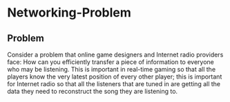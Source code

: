 # Networking-Problem

## Problem 

Consider a problem that online game designers and Internet radio providers face: How can you efficiently transfer a piece of information to everyone who may be listening. This is important in real-time gaming so that all the players know the very latest position of every other player; this is important
for Internet radio so that all the listeners that are tuned in are getting all the data they need to reconstruct the song they are listening to.
